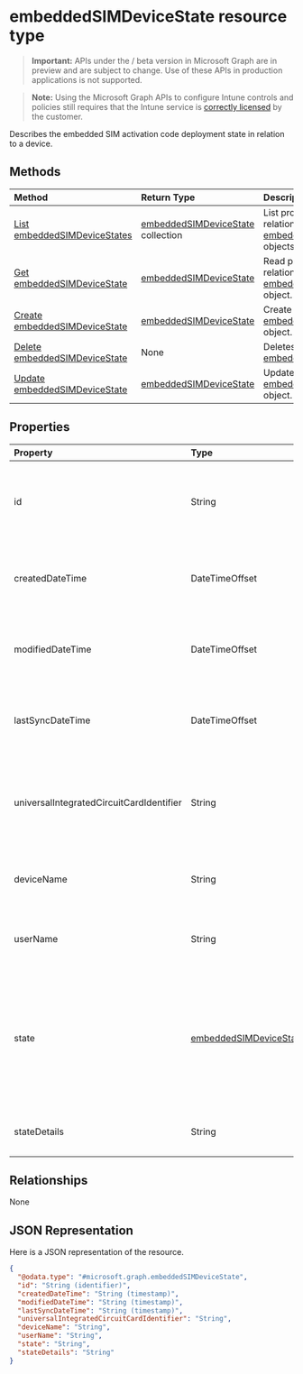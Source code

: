 ﻿# embeddedSIMDeviceState resource type

> **Important:** APIs under the / beta version in Microsoft Graph are in preview and are subject to change. Use of these APIs in production applications is not supported.

> **Note:** Using the Microsoft Graph APIs to configure Intune controls and policies still requires that the Intune service is [correctly licensed](https://go.microsoft.com/fwlink/?linkid=839381) by the customer.

Describes the embedded SIM activation code deployment state in relation to a device.
## Methods
|Method|Return Type|Description|
|:---|:---|:---|
|[List embeddedSIMDeviceStates](../api/intune_esim_embeddedsimdevicestate_list.md)|[embeddedSIMDeviceState](../resources/intune_esim_embeddedsimdevicestate.md) collection|List properties and relationships of the [embeddedSIMDeviceState](../resources/intune_esim_embeddedsimdevicestate.md) objects.|
|[Get embeddedSIMDeviceState](../api/intune_esim_embeddedsimdevicestate_get.md)|[embeddedSIMDeviceState](../resources/intune_esim_embeddedsimdevicestate.md)|Read properties and relationships of the [embeddedSIMDeviceState](../resources/intune_esim_embeddedsimdevicestate.md) object.|
|[Create embeddedSIMDeviceState](../api/intune_esim_embeddedsimdevicestate_create.md)|[embeddedSIMDeviceState](../resources/intune_esim_embeddedsimdevicestate.md)|Create a new [embeddedSIMDeviceState](../resources/intune_esim_embeddedsimdevicestate.md) object.|
|[Delete embeddedSIMDeviceState](../api/intune_esim_embeddedsimdevicestate_delete.md)|None|Deletes a [embeddedSIMDeviceState](../resources/intune_esim_embeddedsimdevicestate.md).|
|[Update embeddedSIMDeviceState](../api/intune_esim_embeddedsimdevicestate_update.md)|[embeddedSIMDeviceState](../resources/intune_esim_embeddedsimdevicestate.md)|Update the properties of a [embeddedSIMDeviceState](../resources/intune_esim_embeddedsimdevicestate.md) object.|

## Properties
|Property|Type|Description|
|:---|:---|:---|
|id|String|Unique identifier for the embedded SIM device status. System generated value assigned when created.|
|createdDateTime|DateTimeOffset|The time the embedded SIM device status was created. Generated service side.|
|modifiedDateTime|DateTimeOffset|The time the embedded SIM device status was last modified. Updated service side.|
|lastSyncDateTime|DateTimeOffset|The time the embedded SIM device last checked in. Updated service side.|
|universalIntegratedCircuitCardIdentifier|String|The Universal Integrated Circuit Card Identifier (UICCID) identifying the hardware onto which a profile is to be deployed.|
|deviceName|String|Device name to which the subscription was provisioned e.g. DESKTOP-JOE|
|userName|String|Username which the subscription was provisioned to e.g. joe@contoso.com|
|state|[embeddedSIMDeviceStateValue](../resources/intune_esim_embeddedsimdevicestatevalue.md)|The state of the profile operation applied to the device. Possible values are: `notEvaluated`, `failed`, `installing`, `installed`, `deleting`, `error`, `deleted`, `removedByUser`.|
|stateDetails|String|String description of the provisioning state.|

## Relationships
None
## JSON Representation
Here is a JSON representation of the resource.
<!-- {
  "blockType": "resource",
  "keyProperty": "id",
  "@odata.type": "microsoft.graph.embeddedSIMDeviceState"
}
-->
``` json
{
  "@odata.type": "#microsoft.graph.embeddedSIMDeviceState",
  "id": "String (identifier)",
  "createdDateTime": "String (timestamp)",
  "modifiedDateTime": "String (timestamp)",
  "lastSyncDateTime": "String (timestamp)",
  "universalIntegratedCircuitCardIdentifier": "String",
  "deviceName": "String",
  "userName": "String",
  "state": "String",
  "stateDetails": "String"
}
```





